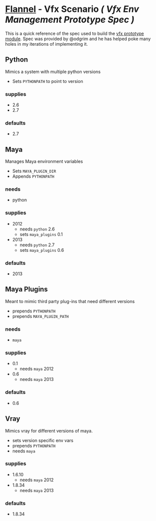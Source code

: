 # [Flannel][readme-md] - Vfx Scenario *( Vfx Env Management Prototype Spec )*

This is a quick reference of the spec used to build the [vfx prototype module][vfx-md]. Spec was provided by @odgrim and he has helped poke many holes in my iterations of implementing it.

## Python

Mimics a system with multiple python versions

- Sets `PYTHONPATH` to point to version

### supplies

- 2.6
- 2.7

### defaults

- 2.7

## Maya

Manages Maya environment variables

- Sets `MAYA_PLUGIN_DIR`
- Appends `PYTHONPATH`

### needs

- python

### supplies

- 2012
  - needs `python` 2.6
  - sets `maya_plugins` 0.1
- 2013
  - needs `python` 2.7
  - sets `maya_plugins` 0.6

### defaults

- 2013

## Maya Plugins

Meant to mimic third party plug-ins that need different versions

- prepends `PYTHONPATH`
- prepends `MAYA_PLUGIN_PATH`

### needs

- `maya`

### supplies

- 0.1
  - needs `maya` 2012
- 0.6
  - needs `maya` 2013

### defaults

- 0.6

## Vray

Mimics vray for different versions of maya.

- sets version specific env vars
- prepends `PYTHONPATH`
- needs `maya`

### supplies

- 1.6.10
  - needs `maya` 2012
- 1.8.34
  - needs `maya` 2013

### defaults

- 1.8.34

[vfx-md]: README.md "Vfx Prototype Scenario"
[readme-md]: ../README.md "Flannel Readme"